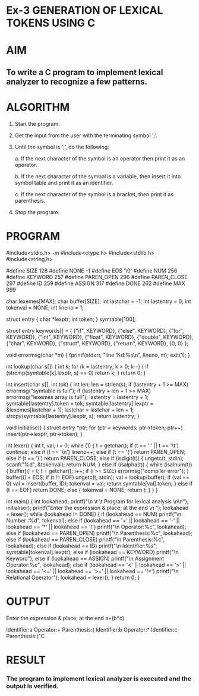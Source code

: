 # Ex-3 GENERATION OF LEXICAL TOKENS USING C
# AIM
## To write a C program to implement lexical analyzer to recognize a few patterns.
# ALGORITHM
1)	Start the program.
2)	Get the input from the user with the terminating symbol ‘;’.
3)	Until the symbol is ‘;’, do the following:
   
    a.	If the next character of the symbol is an operator then print it as an operator.
  	
    b.	If the next character of the symbol is a variable, then insert it into symbol table and print it as an identifier.
  	
    c.	If the next character of the symbol is a bracket, then print it as parenthesis.
  	
5)	Stop the program.
# PROGRAM
#include<stdio.h> -m
#include<ctype.h> 
#include<stdlib.h> 
#include<string.h>

#define SIZE 128
#define NONE -1 
#define EOS '\0' 
#define NUM 256
#define KEYWORD 257
#define PAREN_OPEN 296
#define PAREN_CLOSE 297
#define ID 259
#define ASSIGN 317
#define DONE 262
#define MAX 999

char lexemes[MAX];
char buffer[SIZE];
int lastchar = -1;
int lastentry = 0;
int tokenval = NONE;
int lineno = 1;

struct entry {
    char *lexptr;
    int token;
} symtable[100];

struct entry keywords[] = {
    {"if", KEYWORD},
    {"else", KEYWORD},
    {"for", KEYWORD},
    {"int", KEYWORD},
    {"float", KEYWORD},
    {"double", KEYWORD},
    {"char", KEYWORD},
    {"struct", KEYWORD},
    {"return", KEYWORD},
    {0, 0}
};

void errormsg(char *m) {
    fprintf(stderr, "line %d:%s\n", lineno, m); 
    exit(1);
}

int lookup(char s[]) {
    int k; 
    for (k = lastentry; k > 0; k--) {
        if (strcmp(symtable[k].lexptr, s) == 0) 
            return k;
    }
    return 0;
}

int insert(char s[], int tok) {
    int len; 
    len = strlen(s);
    if (lastentry + 1 >= MAX)
        errormsg("symtable is full");
    if (lastentry + len + 1 >= MAX)
        errormsg("lexemes array is full");
    lastentry = lastentry + 1; 
    symtable[lastentry].token = tok; 
    symtable[lastentry].lexptr = &lexemes[lastchar + 1]; 
    lastchar = lastchar + len + 1; 
    strcpy(symtable[lastentry].lexptr, s);
    return lastentry;
}

void initialise() {
    struct entry *ptr; 
    for (ptr = keywords; ptr->token; ptr++)
        insert(ptr->lexptr, ptr->token);
}

int lexer() {
    int t, val, i = 0; 
    while (1) {
        t = getchar(); 
        if (t == ' ' || t == '\t') 
            continue; 
        else if (t == '\n') 
            lineno++;
        else if (t == '(') 
            return PAREN_OPEN; 
        else if (t == ')') 
            return PAREN_CLOSE; 
        else if (isdigit(t)) {
            ungetc(t, stdin); 
            scanf("%d", &tokenval); 
            return NUM;
        }
        else if (isalpha(t)) {
            while (isalnum(t)) {
                buffer[i] = t; 
                t = getchar(); 
                i++; 
                if (i >= SIZE)
                    errormsg("compiler error");
            }
            buffer[i] = EOS; 
            if (t != EOF)
                ungetc(t, stdin); 
            val = lookup(buffer); 
            if (val == 0)
                val = insert(buffer, ID); 
            tokenval = val;
            return symtable[val].token;
        }
        else if (t == EOF)
            return DONE;
        else {
            tokenval = NONE; 
            return t;
        }
    }
}

int main() {
    int lookahead; 
    printf("\n \t \t Program for lexical analysis \n\n"); 
    initialise();
    printf("Enter the expression & place; at the end \n "); 
    lookahead = lexer();
    while (lookahead != DONE) {
        if (lookahead == NUM)
            printf("\n Number :%d", tokenval);
        else if (lookahead == '+' || lookahead == '-' || lookahead == '*' || lookahead == '/')
            printf("\n Operator:%c", lookahead);
        else if (lookahead == PAREN_OPEN)
            printf("\n Parenthesis:%c", lookahead); 
        else if (lookahead == PAREN_CLOSE)
            printf("\n Parenthesis:%c", lookahead); 
        else if (lookahead == ID)
            printf("\n Identifier:%s", symtable[tokenval].lexptr);
        else if (lookahead == KEYWORD)
            printf("\n Keyword");
        else if (lookahead == ASSIGN)
            printf("\n Assignment Operator:%c", lookahead); 
        else if (lookahead == '<' || lookahead == '>' || lookahead == '<=' || lookahead == '>=' || lookahead == '!=')
            printf("\n Relational Operator"); 
        lookahead = lexer();
    }
    return 0;
}
# OUTPUT
Enter the expression & place; at the end 
 a+(b*c)

 Identifier:a
 Operator:+
 Parenthesis:(
 Identifier:b
 Operator:*
 Identifier:c
 Parenthesis:)^C
# RESULT
### The program to implement lexical analyzer is executed and the output is verified.
